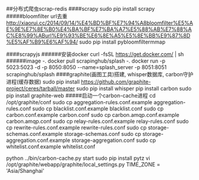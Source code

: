 ##分布式爬虫scrap-redis
####scrapy
sudo pip install scrapy
#####bloomfilter url去重 http://xiaorui.cc/2014/09/14/%E4%BD%BF%E7%94%A8bloomfilter%E5%AE%9E%E7%8E%B0%E4%BA%BF%E7%BA%A7%E5%88%AB%E7%88%AC%E8%99%ABurl%E9%93%BE%E6%8E%A5%E5%8E%BB%E9%87%8D%E5%AF%B9%E6%AF%94/
sudo pip install pybloomfiltermmap




####scrapyjs
######安装docker
curl -fsSL https://get.docker.com/ | sh
######image
-. docker pull scrapinghub/splash
-. docker run -p 5023:5023 -d -p 8050:8050 --name=splash_server  -p 8051:8051 scrapinghub/splash
####graphite(画图工具)搭建, whisper数据库, carbon守护进程(缓存数据)
sudo pip install https://github.com/graphite-project/ceres/tarball/master
sudo pip install whisper
pip install carbon
sudo pip install graphite-web
#####启动一个carbon-cache进程
cd /opt/graphite/conf
sudo cp aggregation-rules.conf.example aggregation-rules.conf
sudo cp blacklist.conf.example blacklist.conf
sudo cp carbon.conf.example carbon.conf
sudo cp carbon.amqp.conf.example carbon.amqp.conf
sudo cp relay-rules.conf.example relay-rules.conf
sudo cp rewrite-rules.conf.example rewrite-rules.conf
sudo cp storage-schemas.conf.example storage-schemas.conf
sudo cp storage-aggregation.conf.example storage-aggregation.conf
sudo cp whitelist.conf.example whitelist.conf

python ../bin/carbon-cache.py start
sudo pip install pytz
vi /opt/graphite/webapp/graphite/local_settings.py
TIME_ZONE = 'Asia/Shanghai'
